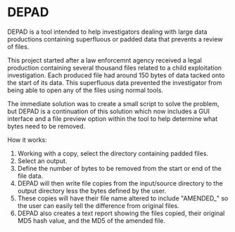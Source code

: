 # DEPAD
DEPAD is a tool intended to help investigators dealing with large data productions containing superfluous or padded data that prevents a review of 
files.

This project started after a law enforcemnt agency received a legal production containing several thousand files related to a child exploitation investigation.  Each produced file had around 150 bytes of data tacked onto the start of its data.  This superfluous data prevented the investigator from being able to open any of the files using normal tools.  

The immediate solution was to create a small script to solve the problem, but DEPAD is a continuation of this solution which now includes a GUI interface and a file preview option within the tool to help determine what bytes need to be removed. 

How it works:

1.  Working with a copy, select the directory containing padded files. 
2.  Select an output.
3.  Define the number of bytes to be removed from the start or end of the file data.
4.  DEPAD will then write file copies from the input/source directory to the output directory less the bytes defined by the user.
5.  These copies will have their file name altered to include "AMENDED_" so the user can easily tell the difference from original files.
6.  DEPAD also creates a text report showing the files copied, their original MD5 hash value, and the MD5 of the amended file. 
